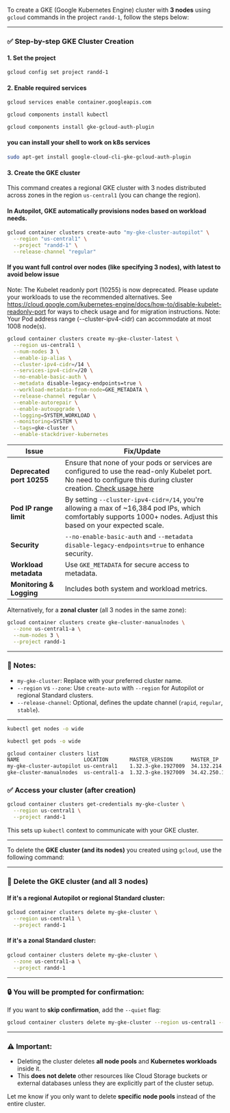 To create a GKE (Google Kubernetes Engine) cluster with **3 nodes** using `gcloud` commands in the project `randd-1`, follow the steps below:

---

### ✅ **Step-by-step GKE Cluster Creation**

#### 1. **Set the project**

```bash
gcloud config set project randd-1
```

#### 2. **Enable required services**

```bash
gcloud services enable container.googleapis.com
```
```bash
gcloud components install kubectl
```
```bash
gcloud components install gke-gcloud-auth-plugin
```
#### you can install your shell to work on k8s services
```bash
sudo apt-get install google-cloud-cli-gke-gcloud-auth-plugin
```

#### 3. **Create the GKE cluster**

This command creates a regional GKE cluster with 3 nodes distributed across zones in the region `us-central1` (you can change the region).

#### In Autopilot, GKE automatically provisions nodes based on workload needs.
```bash
gcloud container clusters create-auto "my-gke-cluster-autopilot" \
  --region "us-central1" \
  --project "randd-1" \
  --release-channel "regular"
```


#### If you want full control over nodes (like specifying 3 nodes), with latest to avoid below issue

Note: The Kubelet readonly port (10255) is now deprecated. Please update your workloads to use the recommended alternatives. See https://cloud.google.com/kubernetes-engine/docs/how-to/disable-kubelet-readonly-port for ways to check usage and for migration instructions.
Note: Your Pod address range (--cluster-ipv4-cidr) can accommodate at most 1008 node(s).

```bash
gcloud container clusters create my-gke-cluster-latest \
  --region us-central1 \
  --num-nodes 3 \
  --enable-ip-alias \
  --cluster-ipv4-cidr=/14 \
  --services-ipv4-cidr=/20 \
  --no-enable-basic-auth \
  --metadata disable-legacy-endpoints=true \
  --workload-metadata-from-node=GKE_METADATA \
  --release-channel regular \
  --enable-autorepair \
  --enable-autoupgrade \
  --logging=SYSTEM,WORKLOAD \
  --monitoring=SYSTEM \
  --tags=gke-cluster \
  --enable-stackdriver-kubernetes

```

| **Issue**                 | **Fix/Update**                                                                                                                                                                                                                                          |
| ------------------------- | ------------------------------------------------------------------------------------------------------------------------------------------------------------------------------------------------------------------------------------------------------- |
| **Deprecated port 10255** | Ensure that none of your pods or services are configured to use the read-only Kubelet port. No need to configure this during cluster creation. [Check usage here](https://cloud.google.com/kubernetes-engine/docs/how-to/disable-kubelet-readonly-port) |
| **Pod IP range limit**    | By setting `--cluster-ipv4-cidr=/14`, you're allowing a max of \~16,384 pod IPs, which comfortably supports 1000+ nodes. Adjust this based on your expected scale.                                                                                      |
| **Security**              | `--no-enable-basic-auth` and `--metadata disable-legacy-endpoints=true` to enhance security.                                                                                                                                                            |
| **Workload metadata**     | Use `GKE_METADATA` for secure access to metadata.                                                                                                                                                                                                       |
| **Monitoring & Logging**  | Includes both system and workload metrics.                                                                                                                                                                                                              |


Alternatively, for a **zonal cluster** (all 3 nodes in the same zone):

```bash
gcloud container clusters create gke-cluster-manualnodes \
  --zone us-central1-a \
  --num-nodes 3 \
  --project randd-1
```

---

### 📌 Notes:

* `my-gke-cluster`: Replace with your preferred cluster name.
* `--region` vs `--zone`: Use `create-auto` with `--region` for Autopilot or regional Standard clusters.
* `--release-channel`: Optional, defines the update channel (`rapid`, `regular`, `stable`).

---
```bash
kubectl get nodes -o wide
```
```bash
kubectl get pods -o wide
```
```bash
gcloud container clusters list
NAME                     LOCATION       MASTER_VERSION      MASTER_IP       MACHINE_TYPE  NODE_VERSION        NUM_NODES  STATUS
my-gke-cluster-autopilot us-central1    1.32.3-gke.1927009  34.132.214.230  e2-small      1.32.3-gke.1927009             RUNNING
gke-cluster-manualnodes  us-central1-a  1.32.3-gke.1927009  34.42.250.170   e2-medium     1.32.3-gke.1927009  3          RUNNING
```

### ✅ **Access your cluster (after creation)**

```bash
gcloud container clusters get-credentials my-gke-cluster \
  --region us-central1 \
  --project randd-1
```

This sets up `kubectl` context to communicate with your GKE cluster.

---

To delete the **GKE cluster (and its nodes)** you created using `gcloud`, use the following command:

---

### 🧨 **Delete the GKE cluster (and all 3 nodes)**

#### If it's a **regional Autopilot** or **regional Standard** cluster:

```bash
gcloud container clusters delete my-gke-cluster \
  --region us-central1 \
  --project randd-1
```

#### If it's a **zonal Standard** cluster:

```bash
gcloud container clusters delete my-gke-cluster \
  --zone us-central1-a \
  --project randd-1
```

---

### 🔒 You will be prompted for confirmation:

If you want to **skip confirmation**, add the `--quiet` flag:

```bash
gcloud container clusters delete my-gke-cluster --region us-central1 --quiet
```

---

### ⚠️ Important:

* Deleting the cluster deletes **all node pools** and **Kubernetes workloads** inside it.
* This **does not delete** other resources like Cloud Storage buckets or external databases unless they are explicitly part of the cluster setup.

Let me know if you only want to delete **specific node pools** instead of the entire cluster.
